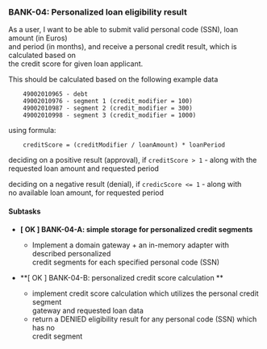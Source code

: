### BANK-04: Personalized loan eligibility result

As a user, I want to be able to submit valid personal code (SSN), loan amount (in Euros)  
and period (in months), and receive a personal credit result, which is calculated based on  
the credit score for given loan applicant. 


This should be calculated based on the following example data

        49002010965 - debt
        49002010976 - segment 1 (credit_modifier = 100)
        49002010987 - segment 2 (credit_modifier = 300)
        49002010998 - segment 3 (credit_modifier = 1000)

using formula:

        creditScore = (creditModifier / loanAmount) * loanPeriod

deciding on a positive result (approval), if `creditScore > 1` - along with the  
requested loan amount and requested period

deciding on a negative result (denial), if `credicScore <= 1` - along with  
no available loan amount, for requested period


#### Subtasks

* **\[ OK ] BANK-04-A: simple storage for personalized credit segments**
    * Implement a domain gateway + an in-memory adapter with described personalized  
      credit segments for each specified personal code (SSN)

* **\[ OK ] BANK-04-B: personalized credit score calculation **
    * implement credit score calculation which utilizes the personal credit segment  
      gateway and requested loan data
    * return a DENIED eligibility result for any personal code (SSN) which has no  
      credit segment

